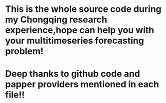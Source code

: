 # This is the whole source code during my Chongqing research experience,hope can help you with your multitimeseries forecasting problem!
# Deep thanks to github code and papper providers mentioned in each file!!